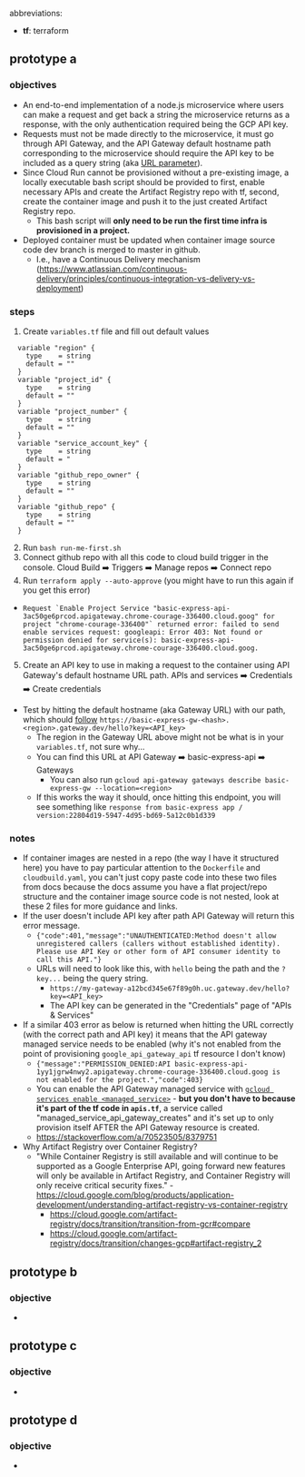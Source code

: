 abbreviations:

- **tf**: terraform

## prototype a

### objectives

- An end-to-end implementation of a node.js microservice where users can make a request and get back a string the microservice returns as a response, with the only authentication required being the GCP API key.
- Requests must not be made directly to the microservice, it must go through API Gateway, and the API Gateway default hostname path corresponding to the microservice should require the API key to be included as a query string (aka [URL parameter](https://www.botify.com/learn/basics/what-are-url-parameters)).
- Since Cloud Run cannot be provisioned without a pre-existing image, a locally executable bash script should be provided to first, enable necessary APIs and create the Artifact Registry repo with tf, second, create the container image and push it to the just created Artifact Registry repo.
  - This bash script will **only need to be run the first time infra is provisioned in a project.**
- Deployed container must be updated when container image source code dev branch is merged to master in github.
  - I.e., have a Continuous Delivery mechanism (https://www.atlassian.com/continuous-delivery/principles/continuous-integration-vs-delivery-vs-deployment)

### steps

1. Create `variables.tf` file and fill out default values

```
  variable "region" {
    type    = string
    default = ""
  }
  variable "project_id" {
    type    = string
    default = ""
  }
  variable "project_number" {
    type    = string
    default = ""
  }
  variable "service_account_key" {
    type    = string
    default = "
  }
  variable "github_repo_owner" {
    type    = string
    default = ""
  }
  variable "github_repo" {
    type    = string
    default = ""
  }
```

2. Run `bash run-me-first.sh`
3. Connect github repo with all this code to cloud build trigger in the console. Cloud Build ➡️ Triggers ➡️ Manage repos ➡️ Connect repo
4. Run `terraform apply --auto-approve` (you might have to run this again if you get this error)

- `` Request `Enable Project Service "basic-express-api-3ac50ge6prcod.apigateway.chrome-courage-336400.cloud.goog" for project "chrome-courage-336400"` returned error: failed to send enable services request: googleapi: Error 403: Not found or permission denied for service(s): basic-express-api-3ac50ge6prcod.apigateway.chrome-courage-336400.cloud.goog. ``

5. Create an API key to use in making a request to the container using API Gateway's default hostname URL path. APIs and services ➡️ Credentials ➡️ Create credentials

- Test by hitting the default hostname (aka Gateway URL) with our path, which should [follow](https://cloud.google.com/api-gateway/docs/deploying-api#defining_the_endpoint_of_the_deployed_api_config) `https://basic-express-gw-<hash>.<region>.gateway.dev/hello?key=<API_key>`
  - The region in the Gateway URL above might not be what is in your `variables.tf`, not sure why...
  - You can find this URL at API Gateway ➡️ basic-express-api ➡️ Gateways
    - You can also run `gcloud api-gateway gateways describe basic-express-gw --location=<region>`
  - If this works the way it should, once hitting this endpoint, you will see something like `response from basic-express app / version:22804d19-5947-4d95-bd69-5a12c0b1d339`

### notes

- If container images are nested in a repo (the way I have it structured here) you have to pay particular attention to the `Dockerfile` and `cloudbuild.yaml`, you can't just copy paste code into these two files from docs because the docs assume you have a flat project/repo structure and the container image source code is not nested, look at these 2 files for more guidance and links.
- If the user doesn't include API key after path API Gateway will return this error message.
  - `{"code":401,"message":"UNAUTHENTICATED:Method doesn't allow unregistered callers (callers without established identity). Please use API Key or other form of API consumer identity to call this API."}`
  - URLs will need to look like this, with `hello` being the path and the `?key...` being the query string.
    - `https://my-gateway-a12bcd345e67f89g0h.uc.gateway.dev/hello?key=<API_key>`
    - The API key can be generated in the "Credentials" page of "APIs & Services"
- If a similar 403 error as below is returned when hitting the URL correctly (with the correct path and API key) it means that the API gateway managed service needs to be enabled (why it's not enabled from the point of provisioning `google_api_gateway_api` tf resource I don't know)
  - `{"message":"PERMISSION_DENIED:API basic-express-api-1yy1jgrw4nwy2.apigateway.chrome-courage-336400.cloud.goog is not enabled for the project.","code":403}`
  - You can enable the API Gateway managed service with [`gcloud services enable <managed_service>`](https://cloud.google.com/sdk/gcloud/reference/services/enable) - **but you don't have to because it's part of the tf code in `apis.tf`**, a service called "managed_service_api_gateway_creates" and it's set up to only provision itself AFTER the API Gateway resource is created.
  - https://stackoverflow.com/a/70523505/8379751
- Why Artifact Registry over Container Registry?
  - "While Container Registry is still available and will continue to be supported as a Google Enterprise API, going forward new features will only be available in Artifact Registry, and Container Registry will only receive critical security fixes." - https://cloud.google.com/blog/products/application-development/understanding-artifact-registry-vs-container-registry
    - https://cloud.google.com/artifact-registry/docs/transition/transition-from-gcr#compare
    - https://cloud.google.com/artifact-registry/docs/transition/changes-gcp#artifact-registry_2

## prototype b

### objective

-

## prototype c

### objective

-

## prototype d

### objective

-
